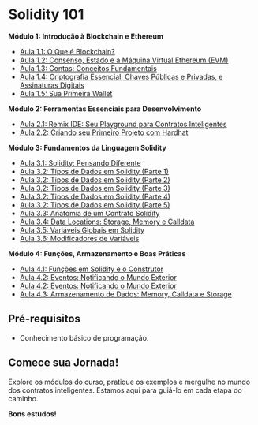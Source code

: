 # Solidity 101

**Módulo 1: Introdução à Blockchain e Ethereum**

- [Aula 1.1: O Que é Blockchain?](aula_1_o_que_e_blockchain/aula_1.1/aula_1.1.md)
- [Aula 1.2: Consenso, Estado e a Máquina Virtual Ethereum (EVM)](aula_1_o_que_e_blockchain/aula_1.2/aula_1.2.md)
- [Aula 1.3: Contas: Conceitos Fundamentais](aula_1_o_que_e_blockchain/aula_1.3/aula_1.3.md)
- [Aula 1.4: Criptografia Essencial, Chaves Públicas e Privadas, e Assinaturas Digitais](aula_1_o_que_e_blockchain/aula_1.4/aula_1.4.md)
- [Aula 1.5: Sua Primeira Wallet](aula_1_o_que_e_blockchain/aula_1.5/aula_1.5.md)

**Módulo 2: Ferramentas Essenciais para Desenvolvimento**

- [Aula 2.1: Remix IDE: Seu Playground para Contratos Inteligentes](modulo_2_ferramentas/aula_2.1/aula_2.1.md)
- [Aula 2.2: Criando seu Primeiro Projeto com Hardhat](modulo_2_ferramentas/aula_2.2/aula_2.2.md)

**Módulo 3: Fundamentos da Linguagem Solidity**

- [Aula 3.1: Solidity: Pensando Diferente](modulo_3_fundamentos_solidity/aula_3.1/aula_3.1.md)
- [Aula 3.2: Tipos de Dados em Solidity (Parte 1)](modulo_3_fundamentos_solidity/aula_3.2/aula_3.2.md)
- [Aula 3.2: Tipos de Dados em Solidity (Parte 2)](modulo_3_fundamentos_solidity/aula_3.2%202/aula_3.2.md)
- [Aula 3.2: Tipos de Dados em Solidity (Parte 3)](modulo_3_fundamentos_solidity/aula_3.3/aula_3.2/aula_3.2.md)
- [Aula 3.2: Tipos de Dados em Solidity (Parte 4)](modulo_3_fundamentos_solidity/aula_3.3/aula_3.3.md)
- [Aula 3.2: Tipos de Dados em Solidity (Parte 5)](modulo_3_fundamentos_solidity/aula_3.4/aula_3.2/aula_3.2.md)
- [Aula 3.3: Anatomia de um Contrato Solidity](modulo_3_fundamentos_solidity/aula_3.4/aula_3.4.md)
- [Aula 3.4: Data Locations: Storage, Memory e Calldata](modulo_3_fundamentos_solidity/aula_3.5/aula_3.5.md)
- [Aula 3.5: Variáveis Globais em Solidity](modulo_3_fundamentos_solidity/aula_3.6/aula_3.6.md)
- [Aula 3.6: Modificadores de Variáveis](modulo_3_fundamentos_solidity/aula_3.7/aula_3.7.md)

**Módulo 4: Funções, Armazenamento e Boas Práticas**

- [Aula 4.1: Funções em Solidity e o Construtor](modulo_4_funcoes_armazenamento_boas_praticas/aula_4.1/aula_4.1.md)
- [Aula 4.2: Eventos: Notificando o Mundo Exterior](modulo_4_funcoes_armazenamento_boas_praticas/aula_4.2/aula_4.2.md)
- [Aula 4.2: Eventos: Notificando o Mundo Exterior](modulo_4_funcoes_armazenamento_boas_praticas/aula_4.2/aula_4.2.md)
- [Aula 4.3: Armazenamento de Dados: Memory, Calldata e Storage](modulo_4_funcoes_armazenamento_boas_praticas/aula_4.3/aula_4.3.md)

## Pré-requisitos

- Conhecimento básico de programação.

## Comece sua Jornada!

Explore os módulos do curso, pratique os exemplos e mergulhe no mundo dos contratos inteligentes. Estamos aqui para guiá-lo em cada etapa do caminho.

**Bons estudos!**
